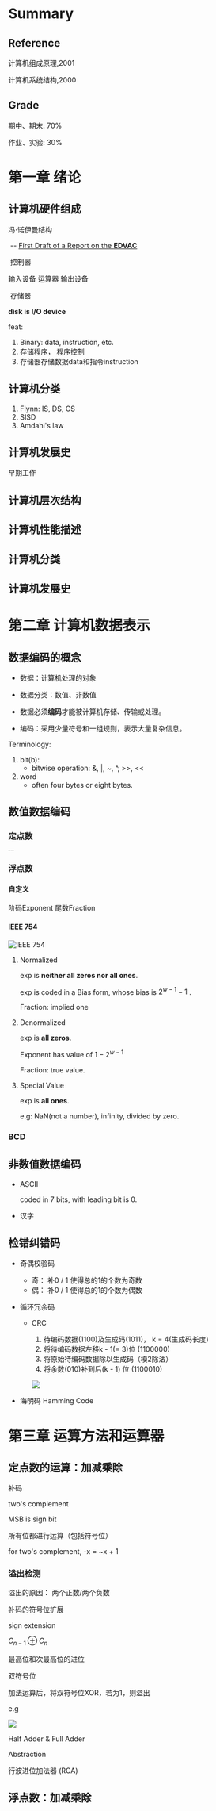 # Summary

## Reference

计算机组成原理,2001

计算机系统结构,2000

## Grade

期中、期末: 70%

作业、实验: 30%

# 第一章 绪论

## 计算机硬件组成

冯$\cdot$诺伊曼结构

​	-- [First Draft of a Report on the **EDVAC**](https://web.mit.edu/STS.035/www/PDFs/edvac.pdf)

​				 	 控制器	

输入设备		运算器	输出设备

​					  存储器	

**disk is I/O device**

feat: 

1. Binary: data, instruction, etc.
2. 存储程序， 程序控制
3.  存储器存储数据data和指令instruction

## 计算机分类

1. Flynn: IS, DS, CS
2. SISD
3. Amdahl's law

## 计算机发展史

早期工作



## 计算机层次结构

## 计算机性能描述

## 计算机分类

## 计算机发展史



# 第二章 计算机数据表示

## 数据编码的概念

* 数据：计算机处理的对象
* 数据分类：数值、非数值

* 数据必须**编码**才能被计算机存储、传输或处理。

* 编码：采用少量符号和一组规则，表示大量复杂信息。

Terminology:

1. bit(b): 	
    * bitwise operation: &, |, ~, ^, >>, <<
2. word
    - often four bytes or eight bytes.

## 数值数据编码   

### 定点数

<img src="https://s2.loli.net/2024/03/06/yfGjmn5rQ2taFBq.jpg" alt="IMG_7931.jpeg" style="zoom: 10%;" />

### 浮点数

#### 自定义

阶码Exponent 尾数Fraction



#### IEEE 754

![IEEE 754](https://s2.loli.net/2024/03/17/4FKfGpANmaEejUw.png)

1. Normalized

   exp is **neither all zeros nor all ones**.

   exp is coded in a Bias form, whose bias is $2^{w - 1} - 1$ .

   Fraction: implied one

2. Denormalized

   exp is **all zeros**.

   Exponent has value of $1 - 2^{w - 1}$

   Fraction: true value.

3. Special Value

   exp is **all ones**.

   e.g: NaN(not a number), infinity, divided by zero.

### BCD

## 非数值数据编码

* ASCII

  coded in 7 bits, with leading bit is 0.

* 汉字



## 检错纠错码

* 奇偶校验码
  * 奇： 补0 / 1 使得总的1的个数为奇数
  * 偶： 补0 / 1 使得总的1的个数为偶数


* 循环冗余码

  * CRC

    1. 待编码数据(1100)及生成码(1011)， k = 4(生成码长度)
    2. 将待编码数据左移k - 1(= 3)位 (1100000)
    3. 将原始待编码数据除以生成码（模2除法）
    4. 将余数(010)补到后(k - 1) 位 (1100010)

    ![](https://s2.loli.net/2024/03/17/JC89MkvExR5iWPh.jpg)

* 海明码 Hamming Code



# 第三章 运算方法和运算器



## 定点数的运算：加减乘除

补码

two's complement

MSB is sign bit

所有位都进行运算（包括符号位）

for two's complement, -x = ~x + 1



### 溢出检测

溢出的原因： 两个正数/两个负数

补码的符号位扩展

sign extension

$C_{n-1} \oplus C_n$

最高位和次最高位的进位

 

双符号位

加法运算后，将双符号位XOR，若为1，则溢出

e.g

![](https://s2.loli.net/2024/03/19/jTFHGYkWum6Iwtq.jpg)

Half Adder & Full Adder

Abstraction

行波进位加法器 (RCA)

## 浮点数：加减乘除

